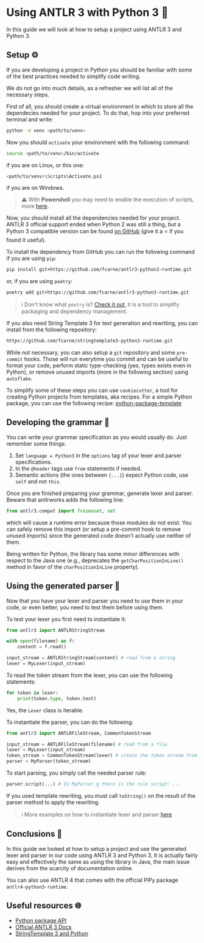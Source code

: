 # Using ANTLR 3 with Python 3 🐍
In this guide we will look at how to setup a project using ANTLR 3 and Python 3.

## Setup ⚙️
If you are developing a project in Python you should be familiar with some of the best practices needed to simplify code writing. 

We do not go into much details, as a refresher we will list all of the necessary steps.

First of all, you should create a virtual environment in which to store all the dependecies needed for your project. To do that, hop into your preferred terminal and write:
```bash
python -m venv <path/to/venv>
```

Now you should `activate` your environment with the following command:
```bash
source <path/to/venv>/bin/activate
```
if you are on Linux, or this one: 
```bash
<path/to/venv>\Scripts\Activate.ps1
```
if you are on Windows. 

> ⚠️ With **Powershell** you may need to enable the execution of scripts, more [here](https://stackoverflow.com/questions/18713086/virtualenv-wont-activate-on-windows).

Now, you should install all the dependencies needed for your project. ANTLR 3 official support ended when Python 2 was still a thing, but a Python 3 compatible version can be found [on GitHub](https://github.com/fcarne/antlr3-python3-runtime) (give it a ⭐ if you found it useful).

To install the dependency from GitHub you can run the following command if you are using `pip`:
```bash
pip install git+https://github.com/fcarne/antlr3-python3-runtime.git
```
or, if you are using `poetry`:
```bash
poetry add git+https://github.com/fcarne/antlr3-python3-runtime.git
```

> ℹ️ Don't know what `poetry` is? [Check it out](https://python-poetry.org), it is a tool to simplify packaging and dependency management.

If you also need String Template 3 for text generation and rewriting, you can install from the following repository:
```bash
https://github.com/fcarne/stringtemplate3-python3-runtime.git
```

While not necessary, you can also setup a `git` repository and some `pre-commit` hooks. Those will run everytime you commit and can be useful to format your code, perform static type-checking (yes, types exists even in Python), or remove unused imports (more in the following section) using `autoflake`. 

To simplify some of these steps you can use `cookiecutter`, a tool for creating Python projects from templates, aka recipes. For a simple Python package, you can use the following recipe: [python-package-template](https://github.com/TezRomacH/python-package-template) 

## Developing the grammar 📝
You can write your grammar specification as you would usually do. Just remember some things:
1. Set `language = Python3` in the `options` tag of your lexer and parser specifications.
2. In the `@header` tags use `from` statements if needed.
3. Semantic actions (the ones between `{...}`) expect Python code, use `self` and not `this`.

Once you are finished preparing your grammar, generate lexer and parser. Beware that antlrworks adds the following line:
```python
from antlr3.compat import frozenset, set
```
which will cause a runtime error because those modules do not exist. You can safely remove this import (or setup a pre-commit hook to remove unused imports) since the generated code doesn't actually use neither of them.

Being written for Python, the library has some minor differences with respect to the Java one (e.g., deprecates the `getCharPositionInLine()` method in favor of the `charPositionInLine` property).

## Using the generated parser 🚀
Now that you have your lexer and parser you need to use them in your code, or even better, you need to test them before using them.

To test your lexer you first need to instantiate it:
```python
from antlr3 import ANTLRStringStream

with open(filename) as f:
    content = f.read()

input_stream = ANTLRStringStream(content) # read from a string
lexer = MyLexer(input_stream)
```
To read the token stream from the lexer, you can use the following statements:
```python
for token in lexer:
    print(token.type, token.text)
```
Yes, the `Lexer` class is iterable.

To instantiate the parser, you can do the following:
```python
from antlr3 import ANTLRFileStream, CommonTokenStream

input_stream = ANTLRFileStream(filename) # read from a file
lexer = MyLexer(input_stream)
token_stream = CommonTokenStream(lexer) # create the token stream from the lexer
parser = MyParser(token_stream)
```

To start parsing, you simply call the needed parser rule:
```python
parser.script(...) # In MyParser.g there is the rule script: ...
```

If you used template rewriting, you must call `toString()` on the result of the parser method to apply the rewriting.

> ℹ️ More examples on how to instantiate lexer and parser [here](https://theantlrguy.atlassian.net/wiki/spaces/ANTLR3/pages/2687339/Antlr3PythonTarget#Antlr3PythonTarget-Examples)

## Conclusions 🐍
In this guide we looked at how to setup a project and use the generated lexer and parser in our code using ANTLR 3 and Python 3. It is actually fairly easy and effectively the same as using the library in Java, the main issue derives from the scarcity of documentation online. 

You can also use ANTLR 4 that comes with the official PiPy package `antlr4-python3-runtime`.

## Useful resources 🌐
- [Python package API](https://www.antlr3.org/api/Python/index.html)
- [Official ANTLR 3 Docs](https://theantlrguy.atlassian.net/wiki/spaces/ANTLR3/pages/2687117/Python+runtime)
- [StringTemplate 3 and Python](https://theantlrguy.atlassian.net/wiki/spaces/ST/pages/1409045/Python+notes)
